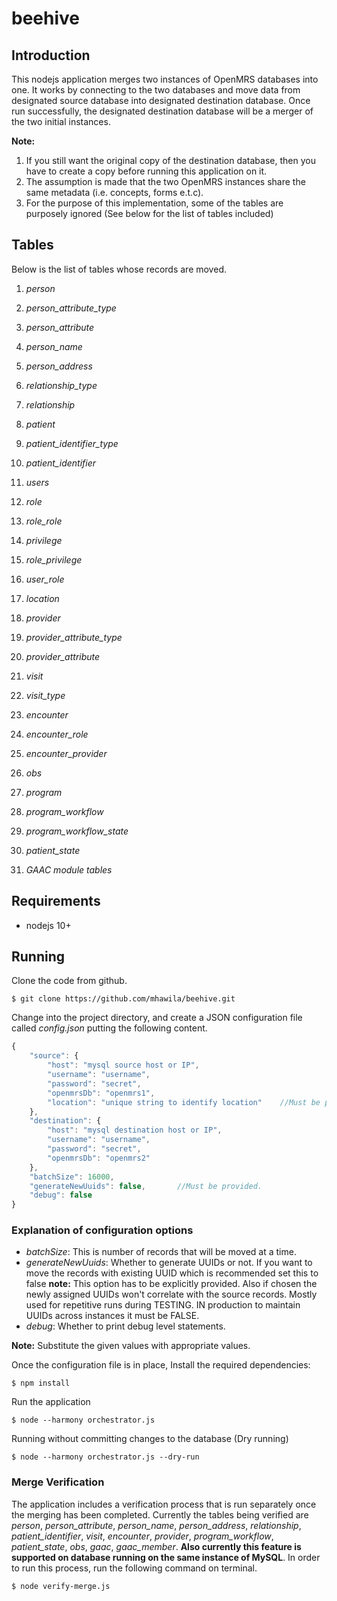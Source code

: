 # beehive

## Introduction
This nodejs application merges two instances of OpenMRS databases into one. It
works by connecting to the two databases and move data from designated source
database into designated destination database. Once run successfully, the
designated destination database will be a merger of the two initial instances.

**Note:**
1. If you still want the original copy of the destination database, then
   you have to create a copy before running this application on it.
2. The assumption is made that the two OpenMRS instances share the same
    metadata (i.e. concepts, forms e.t.c).
3. For the purpose of this implementation, some of the tables are purposely ignored
   (See below for the list of tables included)

## Tables
Below is the list of tables whose records are moved.
1. *person*

2. *person_attribute_type*

3. *person_attribute*

4. *person_name*

5. *person_address*

6. *relationship_type*

7. *relationship*

8. *patient*

9. *patient_identifier_type*

10. *patient_identifier*

11. *users*

12. *role*

13. *role_role*

14. *privilege*

15. *role_privilege*

16. *user_role*

17. *location*

18. *provider*

19. *provider_attribute_type*

20. *provider_attribute*

21. *visit*

22. *visit_type*

23. *encounter*

24. *encounter_role*

25. *encounter_provider*

26. *obs*

27. *program*

28. *program_workflow*

29. *program_workflow_state*

30. *patient_state*

31. *GAAC module tables*

## Requirements
* nodejs 10+

## Running
Clone the code from github.

`$ git clone https://github.com/mhawila/beehive.git`

Change into the project directory, and create a JSON configuration file called
*config.json* putting the following content.
```javascript
{
    "source": {
        "host": "mysql source host or IP",
        "username": "username",
        "password": "secret",
        "openmrsDb": "openmrs1",
        "location": "unique string to identify location"    //Must be provided.
    },
    "destination": {
        "host": "mysql destination host or IP",
        "username": "username",
        "password": "secret",
        "openmrsDb": "openmrs2"
    },
    "batchSize": 16000,
    "generateNewUuids": false,       //Must be provided.
    "debug": false
}
```
### Explanation of configuration options
* _batchSize_: This is number of records that will be moved at a time.
* _generateNewUuids_: Whether to generate UUIDs or not. If you want to move the
               records with existing UUID which is recommended set this to false
               **note:** This option has to be explicitly provided. Also if chosen the newly
               assigned UUIDs won't correlate with the source records. Mostly used for repetitive
               runs during TESTING. IN production to maintain UUIDs across instances it must be FALSE.
* _debug_: Whether to print debug level statements.

**Note:** Substitute the given values with appropriate values.

Once the configuration file is in place, Install the required dependencies:

```shell
$ npm install
```

Run the application
```shell
$ node --harmony orchestrator.js
```
Running without committing changes to the database (Dry running)
```shell
$ node --harmony orchestrator.js --dry-run
```

### Merge Verification
The application includes a verification process that is run separately once the merging has been completed.
Currently the tables being verified are *person*, *person_attribute*, *person_name*, *person_address*, 
*relationship*, *patient_identifier*, *visit*, *encounter*, *provider*, *program_workflow*, *patient_state*,
*obs*, *gaac*, *gaac_member*. **Also currently this feature is supported on database running on the same instance 
of MySQL**. In order to run this process, run the following command on terminal.

```shell
$ node verify-merge.js
```